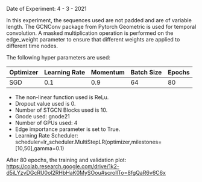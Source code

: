 Date of Experiment: 4 - 3 - 2021

In this experiment, the sequences used are not padded and are of variable length.
The GCNConv package from Pytorch Geometric is used for temporal convolution. A masked multiplication operation is performed on the edge_weight parameter to ensure that different weights are applied to different time nodes.


The following hyper parameters are used:

 Optimizer  | Learning Rate |  Momentum    |  Batch Size | Epochs
 ------------- | -------------| ---------- | ---------| -------
 SGD           | 0.1          | 0.9        | 64   | 80 


+ The non-linear function used is ReLu. 
+ Dropout value used is 0. 
+ Number of STGCN Blocks used is 10.
+ Gnode used: gnode21
+ Number of GPUs used: 4
+ Edge importance parameter is set to True.
+ Learning Rate Scheduler: scheduler=lr_scheduler.MultiStepLR(optimizer,milestones=[10,50],gamma=0.1)

After 80 epochs, the training and validation plot: https://colab.research.google.com/drive/1k2-d5iLYzvDGcRU0ol2RHbHaK0MySOou#scrollTo=8fgQaR6v6C6x
